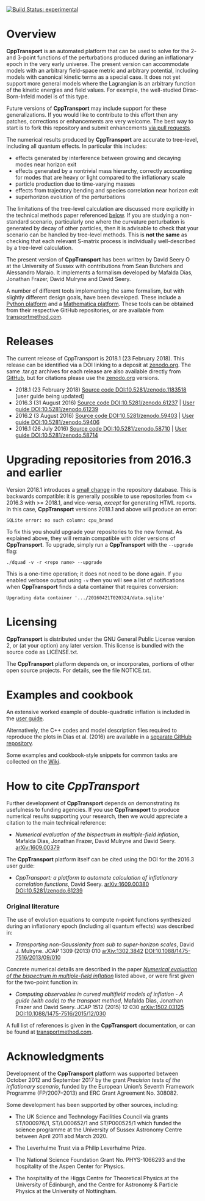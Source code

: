 [![Build Status: experimental](https://travis-ci.org/ds283/CppTransport.svg?branch=experimental)](https://travis-ci.org/ds283/CppTransport)

# Overview

**CppTransport** is an automated platform that can be used to solve for the 2- and 3-point functions of the perturbations produced during an inflationary epoch in the very early universe. The present version can accommodate models with an arbitrary  field-space metric and arbitrary potential, including models with canonical kinetic terms as a special case. It does not yet support more general models where the Lagrangian is an arbitrary function of the kinetic energies and field values. For example, the well-studied Dirac-Born-Infeld model is of this type.

Future versions of **CppTransport** may include support for these generalizations. If you would like to contribute to this effort then any patches, corrections or enhancements are very welcome. The best way to start is to fork this repository and submit enhancements [via pull requests](https://guides.github.com/introduction/flow).

The numerical results produced by **CppTransport** are accurate to tree-level, including all quantum effects. In particular this includes:

* effects generated by interference between growing and decaying modes near horizon exit
* effects generated by a nontrivial mass hierarchy, correctly accounting for modes that are heavy or light compared to the inflationary scale
* particle production due to time-varying masses
* effects from trajectory bending and species correlation near horizon exit
* superhorizon evolution of the perturbations

The limitations of the tree-level calculation are discussed more explicitly in the technical methods paper referenced [below](#how-to-cite-cpptransport). If you are studying a non-standard scenario, particularly one where the curvature perturbation is generated by decay of other particles, then it is advisable to check that your scenario can be handled by tree-level methods. This is **not the same** as checking that each relevant S-matrix process is individually well-described by a tree-level calculation.

The present version of **CppTransport** has been written by David Seery <a itemprop="sameAs" content="https://orcid.org/0000-0003-3421-6080" href="https://orcid.org/0000-0003-3421-6080" target="orcid.widget" rel="me noopener noreferrer" style="vertical-align:top;"><img src="https://orcid.org/sites/default/files/images/orcid_16x16.png" style="width:1em;margin-right:.5em;" alt="ORCID iD icon"></a> at the University of Sussex with contributions from Sean Butchers and Alessandro Maraio. It implements a formalism developed by Mafalda Dias, Jonathan Frazer, David Mulryne and David Seery.

A number of different tools implementing the same formalism, but with slightly different design goals, have been developed. These include a [Python platform](https://github.com/jronayne/PyTransport) and a [Mathematica platform](https://github.com/mafaldadias/mTransport). These tools can be obtained from their respective GitHub repositories, or are available from [transportmethod.com](http://transportmethod.com).

# Releases

The current release of CppTransport is 2018.1 (23 February 2018). This release can be identified via a DOI linking to a deposit at [zenodo.org](https://zenodo.org/record/1183518). The same .tar.gz archives for each release are also available directly from [GitHub](https://github.com/ds283/CppTransport/releases), but for citations please use the [zenodo.org](https://zenodo.org) versions.

* 2018.1 (23 February 2018) [Source code DOI:10.5281/zenodo.1183518](https://doi.org/10.5281/zenodo.1183518) [user guide being updated]
* 2016.3 (31 August 2016) [Source code DOI:10.5281/zenodo.61237](https://doi.org/10.5281/zenodo.61237) | [User guide DOI:10.5281/zenodo.61239](https://doi.org/10.5281/zenodo.61239)
* 2016.2 (3 August 2016) [Source code DOI:10.5281/zenodo.59403](https://doi.org/10.5281/zenodo.59403) | [User guide DOI:10.5281/zenodo.59406](https://doi.org/10.5281/zenodo.59406)
* 2016.1 (26 July 2016) [Source code DOI:10.5281/zenodo.58710](https://doi.org/10.5281/zenodo.58710) | [User guide DOI:10.5281/zenodo.58714](https://doi.org/10.5281/zenodo.58714)

# Upgrading repositories from 2016.3 and earlier

Version 2018.1 introduces a [small change](https://github.com/ds283/CppTransport/commit/1a61ecc7d1003fff20b662648f709ce0e7bcf220) in the repository database. This is backwards compatible: it is generally possible to use repositories from <= 2016.3 with >= 2018.1, and vice-versa, *except* for generating HTML reports. In this case, **CppTransport** versions 2018.1 and above will produce an error:
```
SQLite error: no such column: cpu_brand
```
To fix this you should upgrade your repositories to the new format. As explained above, they will remain compatible with older versions of **CppTransport**. To upgrade, simply run a **CppTransport** with the `--upgrade` flag:
```
./dquad -v -r <repo name> --upgrade
```
This is a one-time operation; it does not need to be done again. If you enabled verbose output using `-v` then you will see a list of notifications when **CppTransport** finds a data container that requires conversion:
```
Upgrading data container '.../20160421T020324/data.sqlite'
```

# Licensing

**CppTransport** is distributed under the GNU General Public License version 2, or (at your option) any later version. This license is bundled with the source code as LICENSE.txt.

The **CppTransport** platform depends on, or incorporates, portions of other open source projects. For details, see the file NOTICE.txt.

# Examples and cookbook

An extensive worked example of double-quadratic inflation is included in the [user guide](https://doi.org/10.5281/zenodo.58714).

Alternatively, the C++ codes and model description files required to reproduce the plots in Dias et al. (2016) are available in a [separate GitHub repository](https://github.com/ds283/transport-paper).

Some examples and cookbook-style snippets for common tasks are collected on the [Wiki](https://github.com/ds283/CppTransport/wiki).

# How to cite *CppTransport*

Further development of **CppTransport** depends on demonstrating its usefulness to funding agencies. If you use **CppTransport** to produce numerical results supporting your research, then we would appreciate a citation to the main technical reference:

* *Numerical evaluation of the bispectrum in multiple-field inflation*, Mafalda Dias, Jonathan Frazer, David Mulryne and David Seery. [arXiv:1609.00379](http://arXiv.org/abs/1609.00379)

The **CppTransport** platform itself can be cited using the DOI for the 2016.3 user guide:

* *CppTransport: a platform to automate calculation of inflationary correlation functions*, David Seery. [arXiv:1609.00380](https://arXiv.org/abs/1609.00380) [DOI:10.5281/zenodo.61239](https://doi.org/10.5281/zenodo.61239)

### Original literature

The use of evolution equations to compute n-point functions synthesized during an inflationary epoch (including all quantum effects) was described in:

* *Transporting non-Gaussianity from sub to super-horizon scales*, David J. Mulryne. JCAP 1309 (2013) 010 [arXiv:1302.3842](http://arxiv.org/abs/arXiv:1302.3842) [DOI:10.1088/1475-7516/2013/09/010](https://doi.org/10.1088/1475-7516/2013/09/010)

Concrete numerical details are described in the paper [*Numerical evaluation of the bispectrum in multiple-field inflation*](http://arXiv.org/abs/1609.00379) listed above, or were first given for the two-point function in:

* *Computing observables in curved multifield models of inflation - A guide (with code) to the transport method*, Mafalda Dias, Jonathan Frazer and David Seery. JCAP 1512 (2015) 12 030 [arXiv:1502.03125](http://arxiv.org/abs/arXiv:1502.03125) [DOI:10.1088/1475-7516/2015/12/030](https://doi.org/10.1088/1475-7516/2015/12/030)

A full list of references is given in the **CppTransport** documentation, or can be found at [transportmethod.com](https://transportmethod.com/method/).

# Acknowledgments

Development of the **CppTransport** platform was supported between October 2012 and September 2017 by the grant *Precision tests of the inflationary scenario*, funded by the European Union’s Seventh Framework Programme (FP/2007–2013) and ERC Grant Agreement No. 308082.

Some development has been supported by other sources, including:

* The UK Science and Technology Facilities Council via grants ST/I000976/1, ST/L000652/1 and ST/P000525/1 which funded the science programme at the University of Sussex Astronomy Centre between April 2011 abd March 2020.

* The Leverhulme Trust via a Philip Leverhulme Prize.

* The National Science Foundation Grant No. PHYS-1066293 and the hospitality of the Aspen Center for Physics.

* The hospitality of the Higgs Centre for Theoretical Physics at the University of Edinburgh, and the Centre for Astronomy & Particle Physics at the University of Nottingham.
